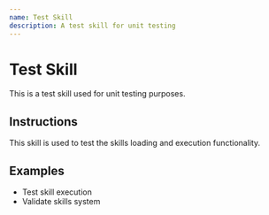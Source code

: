 ```yaml
---
name: Test Skill
description: A test skill for unit testing
---
```


# Test Skill

This is a test skill used for unit testing purposes.

## Instructions

This skill is used to test the skills loading and execution functionality.

## Examples

- Test skill execution
- Validate skills system

